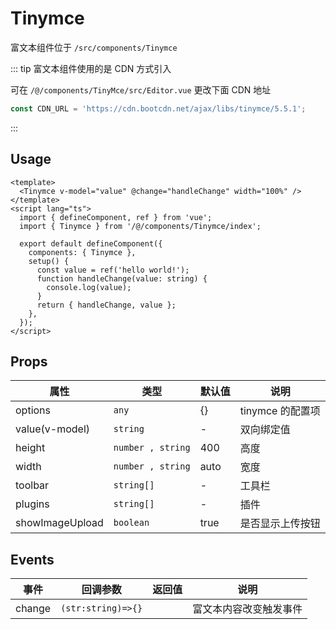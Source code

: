 # Tinymce

富文本组件位于 `/src/components/Tinymce`

::: tip 富文本组件使用的是 CDN 方式引入

可在 `/@/components/TinyMce/src/Editor.vue` 更改下面 CDN 地址

```ts
const CDN_URL = 'https://cdn.bootcdn.net/ajax/libs/tinymce/5.5.1';
```

:::

## Usage

```vue
<template>
  <Tinymce v-model="value" @change="handleChange" width="100%" />
</template>
<script lang="ts">
  import { defineComponent, ref } from 'vue';
  import { Tinymce } from '/@/components/Tinymce/index';

  export default defineComponent({
    components: { Tinymce },
    setup() {
      const value = ref('hello world!');
      function handleChange(value: string) {
        console.log(value);
      }
      return { handleChange, value };
    },
  });
</script>
```

## Props

| 属性            | 类型              | 默认值 | 说明             |
| --------------- | ----------------- | ------ | ---------------- |
| options         | `any`             | {}     | tinymce 的配置项 |
| value(v-model)  | `string`          | -      | 双向绑定值       |
| height          | `number , string` | 400    | 高度             |
| width           | `number , string` | auto   | 宽度             |
| toolbar         | `string[]`        | -      | 工具栏           |
| plugins         | `string[]`        | -      | 插件             |
| showImageUpload | `boolean`         | true   | 是否显示上传按钮 |

## Events

| 事件   | 回调参数           | 返回值 | 说明                   |
| ------ | ------------------ | ------ | ---------------------- |
| change | `(str:string)=>{}` |        | 富文本内容改变触发事件 |
